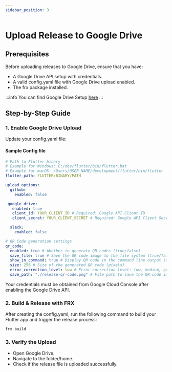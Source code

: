 ```yaml
---
sidebar_position: 3
---
```


# Upload Release to Google Drive

## Prerequisites

Before uploading releases to Google Drive, ensure that you have:

- A Google Drive API setup with credentials.
- A valid config.yaml file with Google Drive upload enabled.
- The frx package installed.

:::info
You can find Google Drive Setup [here](/docs/cloud-integration#google-drive-configuration)
:::

## Step-by-Step Guide

### 1. Enable Google Drive Upload

Update your config.yaml file:

#### Sample Config file

```yaml
# Path to Flutter binary
# Example for Windows: C:/dev/flutter/bin/flutter.bat
# Example for macOS: /Users/USER_NAME/development/flutter/bin/flutter
flutter_path: FLUTTER/BINARY/PATH

upload_options:
  github:
    enabled: false

 google_drive:
   enabled: true
   client_id: YOUR_CLIENT_ID # Required: Google API Client ID
   client_secret: YOUR_CLIENT_SECRET # Required: Google API Client Secret

  slack:
    enabled: false

# QR Code generation settings
qr_code:
  enabled: true # Whether to generate QR codes (true/false)
  save_file: true # Save the QR code image to the file system (true/false)
  show_in_command: true # Display QR code in the command line output (true/false)
  size: 256 # Size of the generated QR code (pixels)
  error_correction_level: low # Error correction level: low, medium, quartile, high
  save_path: "./release-qr-code.png" # File path to save the QR code image
```

Your credentials must be obtained from Google Cloud Console after enabling the Google Drive API.

### 2. Build & Release with FRX

After creating the config.yaml, run the following command to build your Flutter app and trigger the release process:

```bash
frx build
```

### 3. Verify the Upload

- Open Google Drive.
- Navigate to the folder/home.
- Check if the release file is uploaded successfully.
